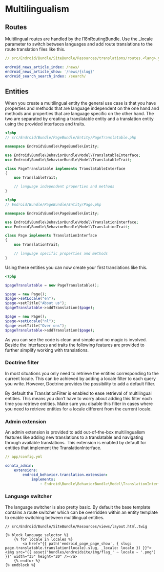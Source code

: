 # Multilingualism

## Routes

Multilingual routes are handled by the I18nRoutingBundle. Use the _locale
parameter to switch between languages and add route translations to the route
translation files like this.

``` yml
// src/Endroid/Bundle/SiteBundle/Resources/translations/routes.<lang>.yml

endroid_news_article_index: /news/
endroid_news_article_show: '/news/{slug}'
endroid_search_search_index: /search/
```

## Entities

When you create a multilingual entity the general use case is that you have
properties and methods that are language independent on the one hand and
methods and properties that are language specific on the other hand. The two
are separated by creating a translatable entity and a translation entity using
the provided interfaces and traits.

``` php
<?php
// src/Endroid/Bundle/PageBundle/Entity/PageTranslatable.php

namespace Endroid\Bundle\PageBundle\Entity;

use Endroid\Bundle\BehaviorBundle\Model\TranslatableInterface;
use Endroid\Bundle\BehaviorBundle\Model\TranslatableTrait;

class PageTranslatable implements TranslatableInterface
{
	use TranslableTrait;

	// language independent properties and methods
}
```

``` php
<?php
// Endroid/Bundle/PageBundle/Entity/Page.php

namespace Endroid\Bundle\PageBundle\Entity;

use Endroid\Bundle\BehaviorBundle\Model\TranslationInterface;
use Endroid\Bundle\BehaviorBundle\Model\TranslationTrait;

class Page implements TranslationInterface
{
	use TranslationTrait;

	// language specific properties and methods
}
```

Using these entities you can now create your first translations like this.

``` php
<?php

$pageTranslatable = new PageTranslatable();

$page = new Page();
$page->setLocale("en");
$page->setTitle("About us");
$pageTranslatable->addTranslation($page);

$page = new Page();
$page->setLocale("nl");
$page->setTitle("Over ons");
$pageTranslatable->addTranslation($page);
```

As you can see the code is clean and simple and no magic is involved. Beside
the interfaces and traits the following features are provided to further
simplify working with translations.

### Doctrine filter

In most situations you only need to retrieve the entities corresponding to the
current locale. This can be achieved by adding a locale filter to each query
you write. However, Doctrine provides the possibility to add a default filter.

By default the TranslationFilter is enabled to ease retrieval of multilingual
entities. This means you don’t have to worry about adding this filter each time
you retrieve entities. Make sure you disable this filter in cases where you
need to retrieve entities for a locale different from the current locale.

### Admin extension

An admin extension is provided to add out-of-the-box multilingualism features
like adding new translations to a translatable and navigating through available
translations. This extension is enabled by default for entities that implement
the TranslationInterface.

``` yml
// app/config.yml

sonata_admin:
    extensions:
        endroid_behavior.translation.extension:
            implements:
                - Endroid\Bundle\BehaviorBundle\Model\TranslationInterface
```

### Language switcher

The language switcher is also pretty basic. By default the base template
contains a route switcher which can be overridden within an entity template to
enable switching between multilingual entities.

``` twig
// src/Endroid/Bundle/SiteBundle/Resources/views/layout.html.twig

{% block language_selector %}
    {% for locale in locales %}
        <a href="{{ path('endroid_page_page_show', { slug: page.translatable.translation(locale).slug, _locale: locale }) }}"><img src="{{ asset('bundles/endroidsite/img/flag_' ~ locale ~ '.png') }}" width="35" height="20" /></a>
    {% endfor %}
{% endblock %}
```
